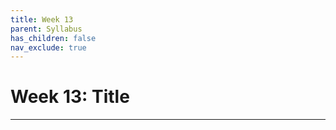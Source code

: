 ```yaml
---
title: Week 13
parent: Syllabus
has_children: false
nav_exclude: true
---
```


# Week 13: Title

---

<!-- ########################################################################### -->

<!-- # Class - Monday, Nov. 22

<details closed markdown="block">
  <summary>Details</summary>

</details> -->

<!-- ########################################################################### -->

<!-- ########################################################################### -->

<!-- # THANKSGIVING - No Class Thursday or Friday, Nov. 25-26 -->

<!-- ########################################################################### -->
